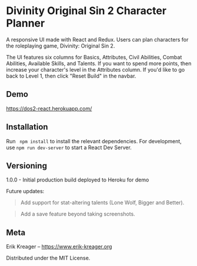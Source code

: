 # Divinity Original Sin 2 Character Planner
A responsive UI made with React and Redux. Users can plan characters for the roleplaying game, Divinity: Original Sin 2.

The UI features six columns for Basics, Attributes, Civil Abilities, Combat Abilities, Available Skills, and Talents. If you want to spend more points, then increase your character's level in the Attributes column. If you'd like to go back to Level 1, then click "Reset Build" in the navbar.

## Demo
https://dos2-react.herokuapp.com/

## Installation
Run ```
npm install```
to install the relevant dependencies. For development, use ```npm run dev-server``` to start a React Dev Server.

## Versioning
1.0.0 - Initial production build deployed to Heroku for demo

Future updates:
>Add support for stat-altering talents (Lone Wolf, Bigger and Better).

>Add a save feature beyond taking screenshots.

## Meta
Erik Kreager – https://www.erik-kreager.org

Distributed under the MIT License.